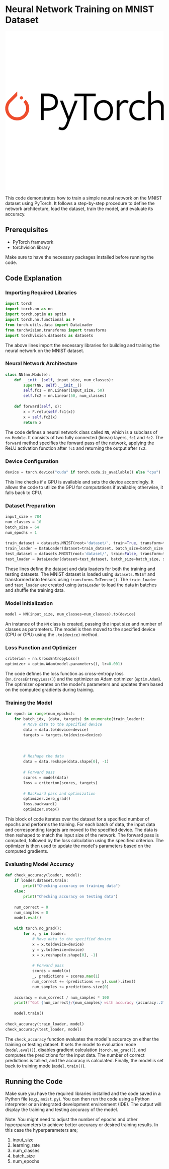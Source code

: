 # Neural Network Training on MNIST Dataset
![PyTorch Logo](PyTorch-01.png)

This code demonstrates how to train a simple neural network on the MNIST dataset using PyTorch. It follows a step-by-step procedure to define the network architecture, load the dataset, train the model, and evaluate its accuracy.

## Prerequisites

- PyTorch framework
- torchvision library

Make sure to have the necessary packages installed before running the code.

## Code Explanation

### Importing Required Libraries

```python
import torch
import torch.nn as nn
import torch.optim as optim
import torch.nn.functional as F
from torch.utils.data import DataLoader
from torchvision.transforms import transforms
import torchvision.datasets as datasets
```

The above lines import the necessary libraries for building and training the neural network on the MNIST dataset.

### Neural Network Architecture

```python
class NN(nn.Module):
    def __init__(self, input_size, num_classes):
        super(NN, self).__init__()
        self.fc1 = nn.Linear(input_size, 50)
        self.fc2 = nn.Linear(50, num_classes)
    
    def forward(self, x):
        x = F.relu(self.fc1(x))
        x = self.fc2(x)
        return x
```

The code defines a neural network class called `NN`, which is a subclass of `nn.Module`. It consists of two fully connected (linear) layers, `fc1` and `fc2`. The `forward` method specifies the forward pass of the network, applying the ReLU activation function after `fc1` and returning the output after `fc2`.

### Device Configuration

```python
device = torch.device("cuda" if torch.cuda.is_available() else "cpu")
```

This line checks if a GPU is available and sets the device accordingly. It allows the code to utilize the GPU for computations if available; otherwise, it falls back to CPU.

### Dataset Preparation

```python
input_size = 784
num_classes = 10
batch_size = 64
num_epochs = 1

train_dataset = datasets.MNIST(root='dataset/', train=True, transform=transforms.ToTensor(), download=True)
train_loader = DataLoader(dataset=train_dataset, batch_size=batch_size, shuffle=True)
test_dataset = datasets.MNIST(root='dataset/', train=False, transform=transforms.ToTensor(), download=True)
test_loader = DataLoader(dataset=test_dataset, batch_size=batch_size, shuffle=True)
```

These lines define the dataset and data loaders for both the training and testing datasets. The MNIST dataset is loaded using `datasets.MNIST` and transformed into tensors using `transforms.ToTensor()`. The `train_loader` and `test_loader` are created using `DataLoader` to load the data in batches and shuffle the training data.

### Model Initialization

```python
model = NN(input_size, num_classes=num_classes).to(device)
```

An instance of the `NN` class is created, passing the input size and number of classes as parameters. The model is then moved to the specified device (CPU or GPU) using the `.to(device)` method.

### Loss Function and Optimizer

```python
criterion = nn.CrossEntropyLoss()
optimizer = optim.Adam(model.parameters(), lr=0.001)
```

The code defines the loss function as cross-entropy loss (`nn.CrossEntropyLoss()`) and the optimizer as Adam optimizer (`optim.Adam`). The optimizer operates on the model's parameters and updates them based on the computed gradients during training.

### Training the Model

```python
for epoch in range(num_epochs):
    for batch_idx, (data, targets) in enumerate(train_loader):
        # Move data to the specified device
        data = data.to(device=device)
        targets = targets.to(device=device)



        # Reshape the data
        data = data.reshape(data.shape[0], -1)

        # Forward pass
        scores = model(data)
        loss = criterion(scores, targets)

        # Backward pass and optimization
        optimizer.zero_grad()
        loss.backward()
        optimizer.step()
```

This block of code iterates over the dataset for a specified number of epochs and performs the training. For each batch of data, the input data and corresponding targets are moved to the specified device. The data is then reshaped to match the input size of the network. The forward pass is computed, followed by the loss calculation using the specified criterion. The optimizer is then used to update the model's parameters based on the computed gradients.

### Evaluating Model Accuracy

```python
def check_accuracy(loader, model):
    if loader.dataset.train:
        print("Checking accuracy on training data")
    else:
        print("Checking accuracy on testing data")

    num_correct = 0
    num_samples = 0
    model.eval()

    with torch.no_grad():
        for x, y in loader:
            # Move data to the specified device
            x = x.to(device=device)
            y = y.to(device=device)
            x = x.reshape(x.shape[0], -1)

            # Forward pass
            scores = model(x)
            _, predictions = scores.max(1)
            num_correct += (predictions == y).sum().item()
            num_samples += predictions.size(0)

    accuracy = num_correct / num_samples * 100
    print(f"Got {num_correct}/{num_samples} with accuracy {accuracy:.2f}%")

    model.train()

check_accuracy(train_loader, model)
check_accuracy(test_loader, model)
```

The `check_accuracy` function evaluates the model's accuracy on either the training or testing dataset. It sets the model to evaluation mode (`model.eval()`), disables gradient calculation (`torch.no_grad()`), and computes the predictions for the input data. The number of correct predictions is tallied, and the accuracy is calculated. Finally, the model is set back to training mode (`model.train()`).

## Running the Code

Make sure you have the required libraries installed and the code saved in a Python file (e.g., `mnist.py`). You can then run the code using a Python interpreter or an integrated development environment (IDE). The output will display the training and testing accuracy of the model.

Note: You might need to adjust the number of epochs and other hyperparameters to achieve better accuracy or desired training results.
In this case the hyperparameters are;

1) input_size 
2) learning_rate
3) num_classes
4) batch_size
5) num_epochs 
